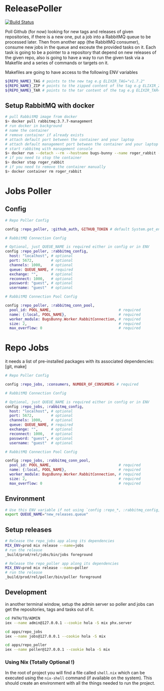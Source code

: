 # ReleasePoller

[![Build Status](https://travis-ci.org/esl/release_poller.svg?branch=master)](https://travis-ci.org/esl/release_poller)

Poll Github (for now) looking for new tags and releases of given repositories,
if there is a new one, put a job into a RabbitMQ queue to be processed later.
Then from another app (the RabbitMQ consumer), consume new jobs in the queue
and exceute the provided tasks on it. Each task is going to be a pointer to a
repository that depend on new releases of the given repo, also is going to have
a way to run the given task via a Makefile and a series of commands or targets
on it.

Makefiles are going to have access to the following ENV variables

```bash
${REPO_NAME}_TAG # points to the new tag e.g ELIXIR_TAG="v1.7.2"
${REPO_NAME}_ZIP # points to the zipped content of the tag e.g ELIXIR_ZIP="https://api.github.com/repos/elixir-lang/elixir/zipball/v1.7.2"
${REPO_NAME}_TAR # points to the tar content of the tag e.g ELIXIR_TAR=https://api.github.com/repos/elixir-lang/elixir/tarball/v1.7.2
```

## Setup RabbitMQ with docker

```bash
# pull RabbitMQ image from docker
$> docker pull rabbitmq:3.7.7-management
# run docker in background
# name the container
# remove container if already exists
# attach default port between the container and your laptop
# attach default management port between the container and your laptop
# start rabbitmq with management console
$> docker run --detach --rm --hostname bugs-bunny --name roger_rabbit -p 5672:5672 -p 15672:15672 rabbitmq:3.7.7-management
# if you need to stop the container
$> docker stop roger_rabbit
# if you need to remove the container manually
$> docker container rm roger_rabbit
```

# Jobs Poller

## Config

```ex
# Repo Poller Config

config :repo_poller, :github_auth, GITHUB_TOKEN # default System.get_env("GITHUB_AUTH")

# RabbitMQ Connection Config

# Optional, just QUEUE_NAME is required either in config or in ENV
config :repo_poller, :rabbitmq_config,
  host: "localhost", # optional
  port: 5672,        # optional
  channels: 1000,    # optional
  queue: QUEUE_NAME, # required
  exchange: "",      # optional
  reconnect: 1000,   # optional
  password: "guest", # optional
  username: "guest"  # optional

# RabbitMQ Connection Pool Config

config :repo_poller, :rabbitmq_conn_pool,
  pool_id: POOL_NAME,                               # required
  name: {:local, POOL_NAME},                        # required
  worker_module: BugsBunny.Worker.RabbitConnection, # required
  size: 2,                                          # required
  max_overflow: 0                                   # required
```

# Repo Jobs

it needs a list of pre-installed packages with its associated dependencies: [git, make]

```ex
# Repo Poller Config

config :repo_jobs, :consumers, NUMBER_OF_CONSUMERS # required

# RabbitMQ Connection Config

# Optional, just QUEUE_NAME is required either in config or in ENV
config :repo_jobs, :rabbitmq_config,
  host: "localhost", # optional
  port: 5672,        # optional
  channels: 1000,    # optional
  queue: QUEUE_NAME, # required
  exchange: "",      # optional
  reconnect: 1000,   # optional
  password: "guest", # optional
  username: "guest"  # optional

# RabbitMQ Connection Pool Config

config :repo_jobs, :rabbitmq_conn_pool,
  pool_id: POOL_NAME,                               # required
  name: {:local, POOL_NAME},                        # required
  worker_module: BugsBunny.Worker.RabbitConnection, # required
  size: 2,                                          # required
  max_overflow: 0                                   # required
```

## Environment

```bash
# Use this ENV variable if not using `config :repo_*, :rabbitmq_config, [queue: NAME]`
export QUEUE_NAME="new_releases.queue"
```

## Setup releases

```bash
# Release the repo_jobs app along its dependencies
MIX_ENV=prod mix release --name=jobs
# run the release
_build/prod/rel/jobs/bin/jobs foreground

# Release the repo_poller app along its dependencies
MIX_ENV=prod mix release --name=poller
# run the release
_build/prod/rel/poller/bin/poller foreground
```

## Development

in another terminal window, setup the admin server so poller and jobs
can get the repositories, tags and tasks out of it.

```bash
cd PATH/TO/ADMIN
iex --name admin@127.0.0.1 --cookie hola -S mix phx.server
```

```bash
cd apps/repo_jobs
iex --name jobs@127.0.0.1 --cookie hola -S mix
```

```bash
cd apps/repo_poller
iex --name poller@127.0.0.1 --cookie hola -S mix
```

### Using Nix (Totally Optional !)

In the root of project you will find a file called `shell.nix` which
can be executed using the `nix-shell` command (if available on the
system). This should create an environment with all the things needed
to run the project.
